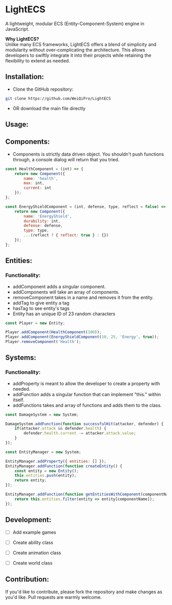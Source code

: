 # LightECS

A lightweight, modular ECS (Entity-Component-System) engine in JavaScript.

**Why LightECS?**  
Unlike many ECS frameworks, LightECS offers a blend of simplicity and modularity without over-complicating the architecture. This allows developers to swiftly integrate it into their projects while retaining the flexibility to extend as needed.

## Installation:

- Clone the GitHub repository:
```bash
git clone https://github.com/WeiQiPro/LightECS
```
- OR download the main file directly

## Usage:

## Components:
- Components is strictly data driven object. You shouldn't push functions through, a console dialog will return that you tried.

```js
const HealthComponent = (int) => {
    return new Component({
        name: 'health',
        max: int,
        current: int
    });
};

const EnergyShieldComponent = (int, defense, type, reflect = false) => {
    return new Component({
        name: 'EnergyShield',
        durability: int,
        defense: defense,
        type: type,
        ...(reflect ? { reflect: true } : {})
    });
};
```

## Entities:
### Functionality:
  - addComponent adds a singular component.
  - addComponents will take an array of components.
  - removeComponent takes in a name and removes it from the entity.
  - addTag to give entity a tag
  - hasTag to see entity's tags
  - Entity has an unique ID of 23 random characters

```js
const Player = new Entity;

Player.addComponent(HealthComponent(100));
Player.addComponent(EnergyShieldComponent(10, 25, 'Energy', true));
Player.removeComponent('Health');
```

## Systems:
### Functionality:
  - addProperty is meant to allow the developer to create a property with needed.
  - addFunction adds a singular function that can implement "this." within itself.
  - addFunctions takes and array of functions and adds them to the class.


```js
const DamageSystem = new System;

DamageSystem.addFunction(function successfulHit(attacker, defender) {
    if(attacker.attack && defender.health) {
        defender.health.current -= attacker.attack.value; 
    }
});

const EntityManager = new System;

EntityManager.addProperty({ entities: [] });
EntityManager.addFunction(function createEntity() {
    const entity = new Entity();
    this.entities.push(entity);
    return entity;
});

EntityManager.addFunction(function getEntitiesWithComponent(componentName) {
    return this.entities.filter(entity => entity[componentName]);
});
```
## Development:
- [ ] Add example games
- [ ] Create ability class
- [ ] Create animation class
- [ ] Create world class


## Contribution:
If you'd like to contribute, please fork the repository and make changes as you'd like. Pull requests are warmly welcome.

